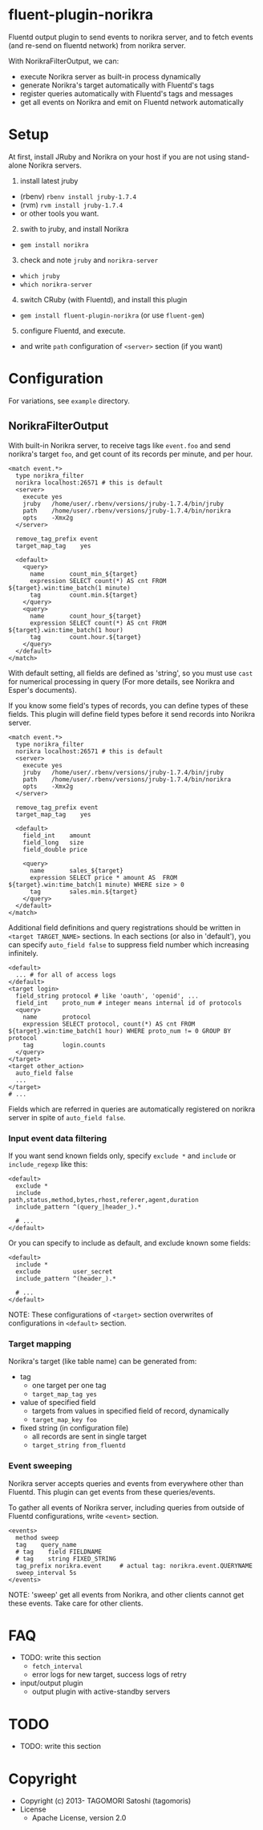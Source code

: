 # fluent-plugin-norikra

Fluentd output plugin to send events to norikra server, and to fetch events (and re-send on fluentd network) from norikra server.

With NorikraFilterOutput, we can:

 * execute Norikra server as built-in process dynamically
 * generate Norikra's target automatically with Fluentd's tags
 * register queries automatically with Fluentd's tags and messages
 * get all events on Norikra and emit on Fluentd network automatically

# Setup

At first, install JRuby and Norikra on your host if you are not using stand-alone Norikra servers.

1. install latest jruby
  * (rbenv) `rbenv install jruby-1.7.4`
  * (rvm) `rvm install jruby-1.7.4`
  * or other tools you want.
2. swith to jruby, and install Norikra
  * `gem install norikra`
3. check and note `jruby` and `norikra-server`
  * `which jruby`
  * `which norikra-server`
4. switch CRuby (with Fluentd), and install this plugin
  * `gem install fluent-plugin-norikra` (or use `fluent-gem`)
5. configure Fluentd, and execute.
  * and write `path` configuration of `<server>` section (if you want)

# Configuration

For variations, see `example` directory.

## NorikraFilterOutput

With built-in Norikra server, to receive tags like `event.foo` and send norikra's target `foo`, and get count of its records per minute, and per hour.

    <match event.*>
      type norikra_filter
      norikra localhost:26571 # this is default
      <server>
        execute yes
		jruby   /home/user/.rbenv/versions/jruby-1.7.4/bin/jruby
        path    /home/user/.rbenv/versions/jruby-1.7.4/bin/norikra
		opts    -Xmx2g
      </server>
      
      remove_tag_prefix event
      target_map_tag    yes
      
      <default>
	    <query>
		  name       count_min_${target}
		  expression SELECT count(*) AS cnt FROM ${target}.win:time_batch(1 minute)
		  tag        count.min.${target}
		</query>
	    <query>
		  name       count_hour_${target}
		  expression SELECT count(*) AS cnt FROM ${target}.win:time_batch(1 hour)
		  tag        count.hour.${target}
		</query>
      </default>
    </match>

With default setting, all fields are defined as 'string', so you must use `cast` for numerical processing in query (For more details, see Norikra and Esper's documents).

If you know some field's types of records, you can define types of these fields. This plugin will define field types before it send records into Norikra server.

    <match event.*>
      type norikra_filter
      norikra localhost:26571 # this is default
      <server>
        execute yes
		jruby   /home/user/.rbenv/versions/jruby-1.7.4/bin/jruby
        path    /home/user/.rbenv/versions/jruby-1.7.4/bin/norikra
		opts    -Xmx2g
      </server>
      
      remove_tag_prefix event
      target_map_tag    yes
      
      <default>
        field_int    amount
        field_long   size
        field_double price
        
	    <query>
		  name       sales_${target}
		  expression SELECT price * amount AS  FROM ${target}.win:time_batch(1 minute) WHERE size > 0
		  tag        sales.min.${target}
		</query>
      </default>
    </match>

Additional field definitions and query registrations should be written in `<target TARGET_NAME>` sections. In each sections (or also in 'default'), you can specify `auto_field false` to suppress field number which increasing infinitely.

    <default>
      ... # for all of access logs
    </default>
    <target login>
      field_string protocol # like 'oauth', 'openid', ...
	  field_int    proto_num # integer means internal id of protocols
	  <query>
	    name       protocol
		expression SELECT protocol, count(*) AS cnt FROM ${target}.win:time_batch(1 hour) WHERE proto_num != 0 GROUP BY protocol
		tag        login.counts
	  </query>
    </target>
    <target other_action>
      auto_field false
	  ...
    </target>
	# ...

Fields which are referred in queries are automatically registered on norikra server in spite of `auto_field false`.

### Input event data filtering

If you want send known fields only, specify `exclude *` and `include` or `include_regexp` like this:

    <default>
      exclude *
      include         path,status,method,bytes,rhost,referer,agent,duration
      include_pattern ^(query_|header_).*
      
      # ...
    </default>

Or you can specify to include as default, and exclude known some fields:

    <default>
      include *
      exclude         user_secret
      include_pattern ^(header_).*
      
      # ...
    </default>

NOTE: These configurations of `<target>` section overwrites of configurations in `<default>` section.

### Target mapping

Norikra's target (like table name) can be generated from:

 * tag
   * one target per one tag
   * `target_map_tag yes`
 * value of specified field
   * targets from values in specified field of record, dynamically
   * `target_map_key foo`
 * fixed string (in configuration file)
   * all records are sent in single target
   * `target_string from_fluentd`

### Event sweeping

Norikra server accepts queries and events from everywhere other than Fluentd. This plugin can get events from these queries/events.

To gather all events of Norikra server, including queries from outside of Fluentd configurations, write `<event>` section.

    <events>
      method sweep
      tag    query_name
      # tag    field FIELDNAME
      # tag    string FIXED_STRING
      tag_prefix norikra.event     # actual tag: norikra.event.QUERYNAME
      sweep_interval 5s
    </events>

NOTE: 'sweep' get all events from Norikra, and other clients cannot get these events. Take care for other clients.

# FAQ

* TODO: write this section
  * `fetch_interval`
  * error logs for new target, success logs of retry
* input/output plugin
  * output plugin with active-standby servers

# TODO

* TODO: write this section

# Copyright

* Copyright (c) 2013- TAGOMORI Satoshi (tagomoris)
* License
  * Apache License, version 2.0

